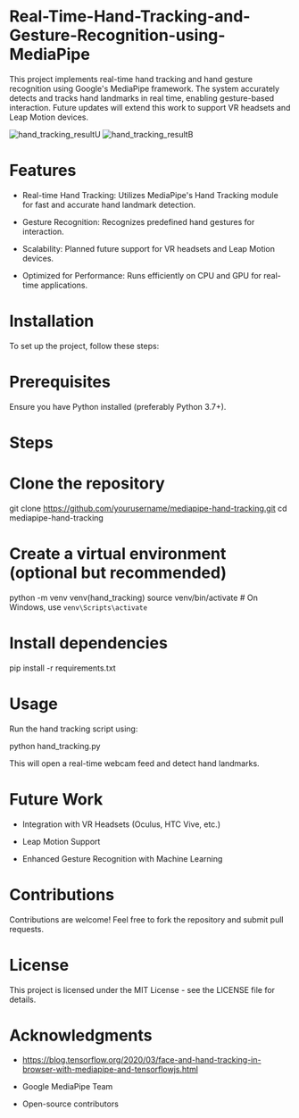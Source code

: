 # Real-Time-Hand-Tracking-and-Gesture-Recognition-using-MediaPipe
This project implements real-time hand tracking and hand gesture recognition using Google's MediaPipe framework. The system accurately detects and tracks hand landmarks in real time, enabling gesture-based interaction. Future updates will extend this work to support VR headsets and Leap Motion devices.


![hand_tracking_resultU](https://github.com/user-attachments/assets/22649b35-5bf8-424b-998d-ff948318af3e)
![hand_tracking_resultB](https://github.com/user-attachments/assets/2daee80c-7220-4841-b0f0-571595a74718)


# Features

- Real-time Hand Tracking: Utilizes MediaPipe's Hand Tracking module for fast and accurate hand landmark detection.

- Gesture Recognition: Recognizes predefined hand gestures for interaction.

- Scalability: Planned future support for VR headsets and Leap Motion devices.

- Optimized for Performance: Runs efficiently on CPU and GPU for real-time applications.

# Installation

To set up the project, follow these steps:

# Prerequisites

Ensure you have Python installed (preferably Python 3.7+).

# Steps

# Clone the repository
git clone https://github.com/yourusername/mediapipe-hand-tracking.git
cd mediapipe-hand-tracking

# Create a virtual environment (optional but recommended)
python -m venv venv(hand_tracking)
source venv/bin/activate  # On Windows, use `venv\Scripts\activate`

# Install dependencies
pip install -r requirements.txt

# Usage

Run the hand tracking script using:

python hand_tracking.py

This will open a real-time webcam feed and detect hand landmarks.

# Future Work

- Integration with VR Headsets (Oculus, HTC Vive, etc.)

- Leap Motion Support

- Enhanced Gesture Recognition with Machine Learning

# Contributions

Contributions are welcome! Feel free to fork the repository and submit pull requests.

# License

This project is licensed under the MIT License - see the LICENSE file for details.

# Acknowledgments
- https://blog.tensorflow.org/2020/03/face-and-hand-tracking-in-browser-with-mediapipe-and-tensorflowjs.html
- Google MediaPipe Team

- Open-source contributors
